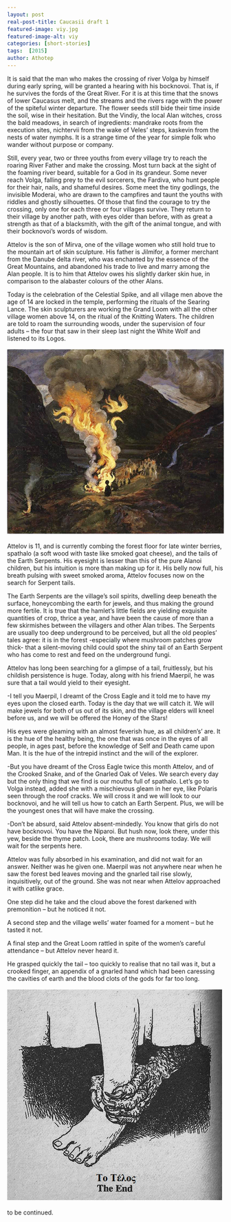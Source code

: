 ```yaml
---
layout: post
real-post-title: Caucasii draft 1
featured-image: viy.jpg
featured-image-alt: viy
categories: [short-stories]
tags:  [2015]
author: Athotep
---
```


It is said that the man who makes the crossing of river Volga by himself during early spring, will be granted a hearing with his bocknovoi. That is, if he survives the fords of the Great River. For it is at this time that the snows of lower Caucasus melt, and the streams and the rivers rage with the power of the spiteful winter departure. The flower seeds still bide their time inside the soil, wise in their hesitation. But the Vindiy, the local Alan witches, cross the bald meadows, in search of ingredients: mandrake roots from the execution sites, nichtervii from the wake of Veles’ steps, kaskevin from the nests of water nymphs. It is a strange time of the year for simple folk who wander without purpose or company.

Still, every year, two or three youths from every village try to reach the roaring River Father and make the crossing. Most turn back at the sight of the foaming river beard, suitable for a God in its grandeur. Some never reach Volga, falling prey to the evil sorcerers, the Fardiva, who hunt people for their hair, nails, and shameful desires. Some meet the tiny godlings, the invisible Moderai, who are drawn to the campfires and taunt the youths with riddles and ghostly silhouettes. Of those that find the courage to try the crossing, only one for each three or four villages survive. They return to their village by another path, with eyes older than before, with as great a strength as that of a blacksmith, with the gift of the animal tongue, and with their bocknovoi’s words of wisdom.

Attelov is the son of Mirva, one of the village women who still hold true to the mountain art of skin sculpture. His father is Jilmifor, a former merchant from the Danube delta river, who was enchanted by the essence of the Great Mountains, and abandoned his trade to live and marry among the Alan people. It is to him that Attelov owes his slightly darker skin hue, in comparison to the alabaster colours of the other Alans.

Today is the celebration of the Celestial Spike, and all village men above the age of 14 are locked in the temple, performing the rituals of the Searing Lance. The skin sculpturers are working the Grand Loom with all the other village women above 14, on the ritual of the Knitting Waters. The children are told to roam the surrounding woods, under the supervision of four adults – the four that saw in their sleep last night the White Wolf and listened to its Logos.  
<br>
![lure](/assets/images/astrup_jonsokbc3a5l.jpg)  
<br>
Attelov is 11, and is currently combing the forest floor for late winter berries, spathalo (a soft wood with taste like smoked goat cheese), and the tails of the Earth Serpents. His eyesight is lesser than this of the pure Alanoi children, but his intuition is more than making up for it. His belly now full, his breath pulsing with sweet smoked aroma, Attelov focuses now on the search for Serpent tails.

The Earth Serpents are the village’s soil spirits, dwelling deep beneath the surface, honeycombing the earth for jewels, and thus making the ground more fertile. It is true that the hamlet’s little fields are yielding exquisite quantities of crop, thrice a year, and have been the cause of more than a few skirmishes between the villagers and other Alan tribes. The Serpents are usually too deep underground to be perceived, but all the old peoples’ tales agree: it is in the forest -especially where mushroom patches grow thick- that a silent-moving child could spot the shiny tail of an Earth Serpent who has come to rest and feed on the underground fungi.

Attelov has long been searching for a glimpse of a tail, fruitlessly, but his childish persistence is huge. Today, along with his friend Maerpil, he was sure that a tail would yield to their eyesight.

-I tell you Maerpil, I dreamt of the Cross Eagle and it told me to have my eyes upon the closed earth. Today is the day that we will catch it. We will make jewels for both of us out of its skin, and the village elders will kneel before us, and we will be offered the Honey of the Stars!

His eyes were gleaming with an almost feverish hue, as all children’s’ are. It is the hue of the healthy being, the one that was once in the eyes of all people, in ages past, before the knowledge of Self and Death came upon Man. It is the hue of the intrepid instinct and the will of the explorer.

-But you have dreamt of the Cross Eagle twice this month Attelov, and of the Crooked Snake, and of the Gnarled Oak of Veles. We search every day but the only thing that we find is our mouths full of spathalo. Let’s go to Volga instead, added she with a mischievous gleam in her eye, like Polaris seen through the roof cracks. We will cross it and we will look to our bocknovoi, and he will tell us how to catch an Earth Serpent. Plus, we will be the youngest ones that will have make the crossing.

-Don’t be absurd, said Attelov absent-mindedly. You know that girls do not have bocknovoi. You have the Niparoi. But hush now, look there, under this yew, beside the thyme patch. Look, there are mushrooms today. We will wait for the serpents here.

Attelov was fully absorbed in his examination, and did not wait for an answer. Neither was he given one. Maerpil was not anywhere near when he saw the forest bed leaves moving and the gnarled tail rise slowly, inquisitively, out of the ground. She was not near when Attelov approached it with catlike grace.

One step did he take and the cloud above the forest darkened with premonition – but he noticed it not.

A second step and the village wells’ water foamed for a moment – but he tasted it not.

A final step and the Great Loom rattled in spite of the women’s careful attendance – but Attelov never heard it.

He grasped quickly the tail – too quickly to realise that no tail was it, but a crooked finger, an appendix of a gnarled hand which had been caressing the cavities of earth and the blood clots of the gods for far too long.  
<br>
![topodi](/assets/images/topodi.jpg)  
<br>
to be continued.